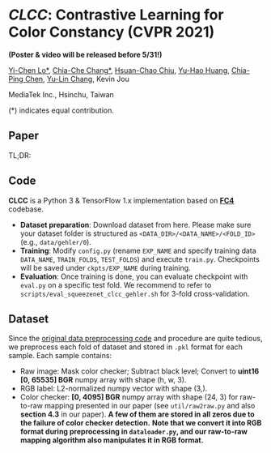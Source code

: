 # *CLCC*: Contrastive Learning for Color Constancy (CVPR 2021)
**(Poster & video will be released before 5/31!)**

[Yi-Chen Lo*](https://scholar.google.com/citations?user=EPYQ48sAAAAJ), [Chia-Che Chang*](https://scholar.google.com.tw/citations?user=FK1RcpoAAAAJ), [Hsuan-Chao Chiu](https://scholar.google.com/citations?user=9gisBUMAAAAJ), [Yu-Hao Huang](https://www.linkedin.com/in/yu-hao-huang-72821060), [Chia-Ping Chen](https://www.linkedin.com/in/chia-ping-chen-81674078/), [Yu-Lin Chang](https://scholar.google.com/citations?user=0O9rukQAAAAJ), Kevin Jou

MediaTek Inc., Hsinchu, Taiwan

(*) indicates equal contribution.

## Paper
TL;DR: 
 
## Code
**CLCC** is a Python 3 & TensorFlow 1.x implementation based on [**FC4**](https://github.com/yuanming-hu/fc4) codebase.
* **Dataset preparation**: Download dataset from here. Please make sure your dataset folder is structured as `<DATA_DIR>/<DATA_NAME>/<FOLD_ID>` (e.g., `data/gehler/0`).
* **Training**: Modify `config.py` (rename `EXP_NAME` and specify training data `DATA_NAME`, `TRAIN_FOLDS`, `TEST_FOLDS`) and execute `train.py`. Checkpoints will be saved under `ckpts/EXP_NAME` during training.
* **Evaluation**: Once training is done, you can evaluate checkpoint with `eval.py` on a specific test fold. We recommend to refer to `scripts/eval_squeezenet_clcc_gehler.sh` for 3-fold cross-validation.

## Dataset
Since the [original data preprocessing code](https://github.com/yuanming-hu/fc4/blob/master/datasets.py) and procedure are quite tedious, we preprocess each fold of dataset and stored in `.pkl` format for each sample. Each sample contains:
* Raw image: Mask color checker; Subtract black level; Convert to **uint16 [0, 65535] BGR** numpy array with shape (h, w, 3).
* RGB label: L2-normalized numpy vector with shape (3,).
* Color checker: **[0, 4095] BGR** numpy array with shape (24, 3) for raw-to-raw mapping presented in our paper (see `util/raw2raw.py` and also **section 4.3** in our paper). **A few of them are stored in all zeros due to the failure of color checker detection.** **Note that we convert it into RGB format during preprocessing in `dataloader.py`, and our raw-to-raw mapping algorithm also manipulates it in RGB format.**

